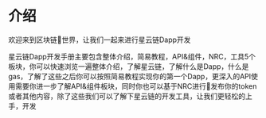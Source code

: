 # 介绍

欢迎来到区块链世界，让我们一起来进行星云链Dapp开发

星云链Dapp开发手册主要包含整体介绍，简易教程，API&组件，NRC，工具5个板块，你可以快速浏览一遍整体介绍，了解星云链，了解什么是Dapp，什么是gas，了解了这些之后你可以按照简易教程实现你的第一个Dapp，更深入的API使用需要你进一步了解API&组件板块，同时你也可以基于NRC进行发布你的token或者其他内容，除了这些我们可以了解下星云链的开发工具，让我们更轻松的上手，开发

